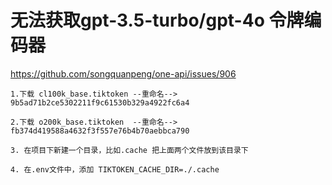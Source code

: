 
# 无法获取gpt-3.5-turbo/gpt-4o 令牌编码器
https://github.com/songquanpeng/one-api/issues/906
```
1.下载 cl100k_base.tiktoken --重命名--> 9b5ad71b2ce5302211f9c61530b329a4922fc6a4

2.下载 o200k_base.tiktoken  --重命名--> fb374d419588a4632f3f557e76b4b70aebbca790

3. 在项目下新建一个目录，比如.cache 把上面两个文件放到该目录下

4. 在.env文件中，添加 TIKTOKEN_CACHE_DIR=./.cache
```